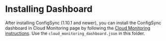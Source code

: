 # Installing Dashboard

After installing ConfigSync (1.10.1 and newer), you can install the ConfigSync
dashboard in Cloud Monitoring page by following the [Cloud Monitoring instructions](https://cloud.google.com/monitoring/charts/dashboards#install-dashboard).
Use the `cloud_monitoring_dashboard.json` in this folder.

